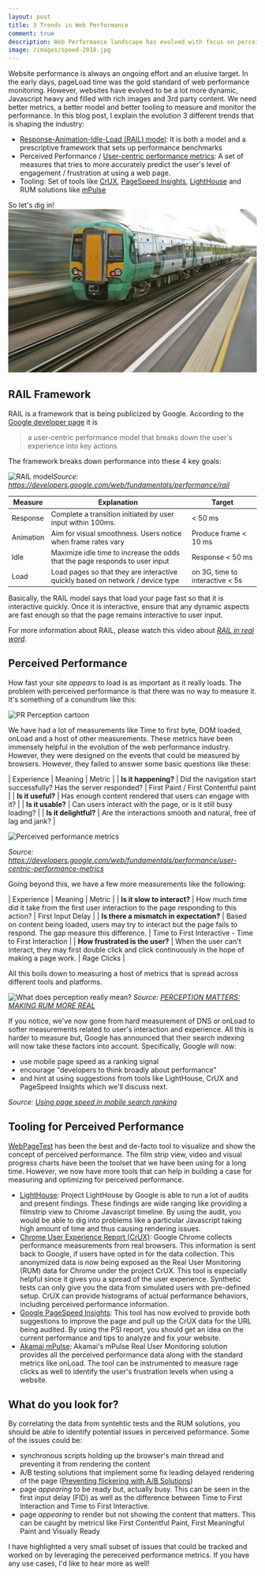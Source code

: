 ```yaml
---
layout: post
title: 3 Trends in Web Performance
comment: true
description: Web Performance landscape has evolved with focus on perceived performance, RAIL model, focus on mobile website speed and better tooling. The blog explains new metrics and relates them to measurement tools.
image: /images/speed-2018.jpg
---
```


Website performance is always an ongoing effort and an elusive target. In the early days, pageLoad time was the gold standard of web performance monitoring. However, websites have evolved to be a lot more dynamic, Javascript heavy and filled with rich images and 3rd party content. We need better metrics, a better model and better tooling to measure and monitor the performance. In this blog post, I explain the evolution 3 different trends that is shaping the industry:

- [Response-Animation-Idle-Load (RAIL) model](https://developers.google.com/web/fundamentals/performance/rail): It is both a model and a prescriptive framework that sets up performance benchmarks
- Perceived Performance / [User-centric performance metrics](https://developers.google.com/web/fundamentals/performance/user-centric-performance-metrics): A set of measures that tries to more accurately predict the user's level of engagement / frustration at using a web page.
- Tooling: Set of tools like [CrUX](https://developers.google.com/web/tools/chrome-user-experience-report/), [PageSpeed Insights](https://developers.google.com/speed/pagespeed/insights/), [LightHouse](https://developers.google.com/web/tools/lighthouse/) and RUM solutions like [mPulse](https://www.akamai.com/us/en/products/web-performance/mpulse-real-user-monitoring.jsp)

So let's dig in!
![Speed](/images/speed-2018.jpg)

## RAIL Framework
RAIL is a framework that is being publicized by Google. According to the [Google developer page](https://developers.google.com/web/fundamentals/performance/rail) it is

>a user-centric performance model that breaks down the user's experience into key actions

The framework breaks down performance into these 4 key goals:

![RAIL model](https://developers.google.com/web/fundamentals/performance/images/rail.png)<cite>Source: <a href="https://developers.google.com/web/fundamentals/performance/rail">https://developers.google.com/web/fundamentals/performance/rail</a></cite>

| Measure | Explanation | Target |
| ------- | ----------- | ------ |
| Response | Complete a transition initiated by user input within 100ms. | < 50 ms | 
| Animation | Aim for visual smoothness. Users notice when frame rates vary | Produce frame < 10 ms |
| Idle | Maximize idle time to increase the odds that the page responds to user input | Response < 50 ms |
| Load | Load pages so that they are interactive quickly based on network / device type | on 3G, time to interactive < 5s |

Basically, the RAIL model says that load your page fast so that it is interactive quickly. Once it is interactive, ensure that any dynamic aspects are fast enough so that the page remains interactive to user input.

For more information about RAIL, please watch this video about _[RAIL in real word](https://www.youtube.com/watch?time_continue=3&v=iIV1xPFXmBs)_.

## Perceived Performance
How fast your site _appears_ to load is as important as it really loads. The problem with perceived performance is that there was no way to measure it. It's something of a conundrum like this:

![PR Perception cartoon](http://forwardthinkingpt.com/wp-content/uploads/2014/09/24cartoon.jpg)

We have had a lot of measurements like Time to first byte, DOM loaded, onLoad and a host of other measurements. These metrics have been immensely helpful in the evolution of the web performance industry. However, they were designed on the events that could be measured by browsers. However, they failed to answer some basic questions like these:

| Experience | Meaning | Metric |
| __Is it happening?__ | Did the navigation start successfully? Has the server responded? | First Paint / First Contentful paint |
| __Is it useful?__ | Has enough content rendered that users can engage with it? |
| __Is it usable?__	| Can users interact with the page, or is it still busy loading? |
| __Is it delightful?__ | Are the interactions smooth and natural, free of lag and jank? |

![Perceived performance metrics](https://developers.google.com/web/fundamentals/performance/images/perf-metrics-load-timeline.png)

<cite>Source: <a href="https://developers.google.com/web/fundamentals/performance/user-centric-performance-metrics">https://developers.google.com/web/fundamentals/performance/user-centric-performance-metrics</a></cite>

Going beyond this, we have a few more measurements like the following:

| Experience | Meaning | Metric |
| __Is it slow to interact?__ | How much time did it take from the first user interaction to the page responding to this action? | First Input Delay | 
| __Is there a mismatch in expectation?__ | Based on content being loaded, users may try to interact but the page fails to respond. The gap measure this difference. | Time to First Interactive - Time to First Interaction |
| __How frustrated is the user?__ | When the user can't interact, they may first double click and click continuously in the hope of making a page work. | Rage Clicks |

All this boils down to measuring a host of metrics that is spread across different tools and platforms.

![What does perception really mean?](https://blogs.akamai.com/blog2pic2.png)
<cite>Source: <a href="https://blogs.akamai.com/2018/04/perception-matters-measure-perceived-performance.html">PERCEPTION MATTERS: MAKING RUM MORE REAL</a></cite>

If you notice, we've now gone from hard measurement of DNS or onLoad to softer measurements related to user's interaction and experience. All this is harder to measure but, Google has announced that their search indexing will now take these factors into account. Specifically, Google will now:

- use mobile page speed as a ranking signal
- encourage "developers to think broadly about performance"
- and hint at using suggestions from tools like LightHouse, CrUX and PageSpeed Insights which we'll discuss next.

<cite>Source: <a href="https://blogs.akamai.com/2018/04/perception-matters-measure-perceived-performance.html">Using page speed in mobile search ranking</a></cite>

## Tooling for Perceived Performance

[WebPageTest](https://www.webpagetest.org/) has been the best and de-facto tool to visualize and show the concept of perceived performance. The film strip view, video and visual progress charts have been the toolset that we have been using for a long time. However, we now have more tools that can help in building a case for measuring and optimizing for perceived performance.

- [LightHouse](https://developers.google.com/web/tools/lighthouse/): Project LightHouse by Google is able to run a lot of audits and present findings. These findings are wide ranging like providing a filmstrip view to Chrome Javascript timeline. By using the audit, you would be able to dig into problems like a particular Javascript taking high amount of time and thus causing rendering issues.
- [Chrome User Experience Report (CrUX)](https://developers.google.com/web/tools/chrome-user-experience-report/): Google Chrome collects performance measurements from real browsers. This information is sent back to Google, if users have opted in for the data collection. This anonymized data is now being exposed as the Real User Monitoring (RUM) data for Chrome under the project CrUX. This tool is especially helpful since it gives you a spread of the user experience. Synthetic tests can only give you the data from simulated users with pre-defined setup. CrUX can provide histograms of actual performance behaviors, including perceived performance information.
- [Google PageSpeed Insights](https://developers.google.com/speed/pagespeed/insights): This tool has now evolved to provide both suggestions to improve the page and pull up the CrUX data for the URL being audited. By using the PSI report, you should get an idea on the current performance and tips to analyze and fix your website.
- [Akamai mPulse](https://www.akamai.com/us/en/products/web-performance/mpulse-real-user-monitoring.jsp): Akamai's mPulse Real User Monitoring solution provides all the perceived performance data along with the standard metrics like onLoad. The tool can be instrumented to measure rage clicks as well to identify the user's frustration levels when using a website.

## What do you look for?
By correlating the data from syntehtic tests and the RUM solutions, you should be able to identify potential issues in perceived peformance. Some of the issues could be:

- synchronous scripts holding up the browser's main thread and preventing it from rendering the content
- A/B testing solutions that implement some fix leading delayed rendering of the page ([Preventing flickering with A/B Solutions](https://growthhackers.com/questions/ask-gh-how-do-you-deal-with-flickering-when-ab-testing/))
- page _appearing_ to be ready but, actually busy. This can be seen in the first input delay (FID) as well as the difference between Time to First Interaction and Time to First Interactive. 
- page _appearing_ to render but not showing the content that matters. This can be caught by metricsl like First Contentful Paint, First Meaningful Paint and Visually Ready

I have highlighted a very small subset of issues that could be tracked and worked on by leveraging the pereceived performance metrics. If you have any use cases, I'd like to hear more as well!